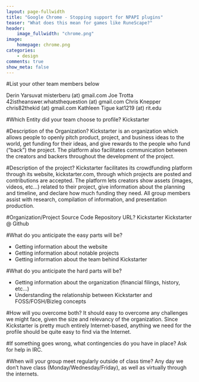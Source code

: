 ```yaml
---
layout: page-fullwidth
title: "Google Chrome - Stopping support for NPAPI plugins"
teaser: "What does this mean for games like RuneScape?"
header:
    image_fullwidth: "chrome.png"
image:
    homepage: chrome.png
categories:
    - design
comments: true
show_meta: false
---
```


#List your other team members below

Derin Yarsuvat	misterberu (at) gmail.com
Joe Trotta	42istheanswer.whatsthequestion (at) gmail.com
Chris Knepper	chris82thekid (at) gmail.com
Kathleen Tigue	kat1219 (at) rit.edu

#Which Entity did your team choose to profile?
Kickstarter

#Description of the Organization?
Kickstarter is an organization which allows people to openly pitch product, project, and business ideas to the world, get funding for their ideas, and give rewards to the people who fund (“back”) the project. The platform also facilitates communication between the creators and backers throughout the development of the project.

#Description of the project?
Kickstarter facilitates its crowdfunding platform through its website, kickstarter.com, through which projects are posted and contributions are accepted. The platform lets creators show assets (images, videos, etc…) related to their project, give information about the planning and timeline, and declare how much funding they need.
All group members assist with research, compilation of information, and presentation production.

#Organization/Project Source Code Repository URL?
Kickstarter
Kickstarter @ Github

#What do you anticipate the easy parts will be?
- Getting information about the website
- Getting information about notable projects
- Getting information about the team behind Kickstarter

#What do you anticipate the hard parts will be?
- Getting information about the organization (financial filings, history, etc…)
- Understanding the relationship between Kickstarter and FOSS/FOSH/Bizleg concepts

#How will you overcome both?
It should easy to overcome any challenges we might face, given the size and relevancy of the organization. Since Kickstarter is pretty much entirely Internet-based, anything we need for the profile should be quite easy to find via the Internet.

#If something goes wrong, what contingencies do you have in place?
Ask for help in IRC.

#When will your group meet regularly outside of class time?
Any day we don’t have class (Monday/Wednesday/Friday), as well as virtually through the internets.